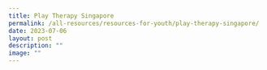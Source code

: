 ```yaml
---
title: Play Therapy Singapore
permalink: /all-resources/resources-for-youth/play-therapy-singapore/
date: 2023-07-06
layout: post
description: ""
image: ""
---
```

